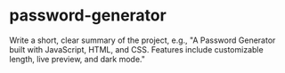 # password-generator
Write a short, clear summary of the project, e.g., "A Password Generator built with JavaScript, HTML, and CSS. Features include customizable length, live preview, and dark mode."
